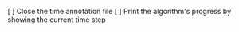 [ ] Close the time annotation file
[ ] Print the algorithm's progress by showing the current time step